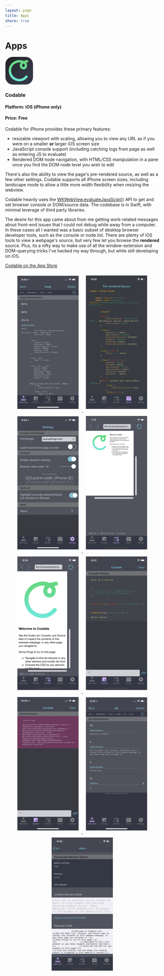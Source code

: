 ```yaml
---
layout: page
title: Apps
share: true
---
```


# Apps

<a href="(http://appstore.com/codable"><img src="/images/codable-icon.png" style="display: block; vertical-align: middle; height: 90px; border-radius: 25px; border: 1px solid transparent;"></a>
### Codable
#### Platform: iOS (iPhone only)
#### Price: Free

Codable for iPhone provides these primary features:
- resizable viewport with scaling, allowing you to view any URL as if you were on a smaller **or** larger iOS screen size
- JavaScript console support (including catching logs from page as well as entering JS to evaluate)
- Rendered DOM node navigation, with HTML/CSS manipulation in a pane once you find the DOM node level you wish to edit

There's also the ability to view the page's pre-rendered source, as well as a few other settings. Codable supports all iPhone screen sizes, including landscape mode to allow a little more width flexibility when resizing the webview.

Codable heavily uses the [WKWebView.evaluateJavaScipt()](https://developer.apple.com/documentation/webkit/wkwebview/1415017-evaluatejavascript) API to get and set browser console or DOM/source data. The codebase is in Swift, with minimal leverage of third party libraries.

The desire for this app came about from me getting work-related messages about front-end issues that I could not debug while away from a computer. In these cases all I wanted was a basic subset of desktop browser developer tools, such as the console or node list. There are plenty of iOS tools to view a webpage's source, but very few let you browse the **rendered** source. Plus, its a nifty way to make use of all the window-extension and DOM-querying tricks I've hacked my way through, but while still developing on iOS.

[Codable on the App Store](http://appstore.com/codable)

<div style="margin: 0 auto; text-align: center;">
<a href="/images/UNADJUSTEDNONRAW_thumb_227d.jpg" target="_blank">
<img src="/images/UNADJUSTEDNONRAW_thumb_227d.jpg" style="width: 200px; height: auto; padding: 10px; display: inline-block" alt="Codable screenshot" class="image-md drop-shadow no-padding">
</a>
<a href="/images/UNADJUSTEDNONRAW_thumb_227a.jpg" target="_blank">
<img src="/images/UNADJUSTEDNONRAW_thumb_227a.jpg" style="width: 200px; height: auto; padding: 10px; display: inline-block" alt="Codable screenshot" class="image-md drop-shadow no-padding">
</a>
<a href="/images/UNADJUSTEDNONRAW_thumb_227b.jpg" target="_blank">
<img src="/images/UNADJUSTEDNONRAW_thumb_227b.jpg" style="width: 200px; height: auto; padding: 10px; display: inline-block" alt="Codable screenshot" class="image-md drop-shadow no-padding">
</a>
<a href="/images/UNADJUSTEDNONRAW_thumb_227c.jpg" target="_blank">
<img src="/images/UNADJUSTEDNONRAW_thumb_227c.jpg" style="width: 200px; height: auto; padding: 10px; display: inline-block" alt="Codable screenshot" class="image-md drop-shadow no-padding">
</a>
<a href="/images/UNADJUSTEDNONRAW_thumb_2276.jpg" target="_blank">
<img src="/images/UNADJUSTEDNONRAW_thumb_2276.jpg" style="width: 200px; height: auto; padding: 10px; display: inline-block" alt="Codable screenshot" class="image-md drop-shadow no-padding">
</a>
<a href="/images/UNADJUSTEDNONRAW_thumb_2277.jpg" target="_blank">
<img src="/images/UNADJUSTEDNONRAW_thumb_2277.jpg" style="width: 200px; height: auto; padding: 10px; display: inline-block" alt="Codable screenshot" class="image-md drop-shadow no-padding">
<a href="/images/UNADJUSTEDNONRAW_thumb_2280.jpg" target="_blank">
<img src="/images/UNADJUSTEDNONRAW_thumb_2280.jpg" style="width: 200px; height: auto; padding: 10px; display: inline-block" alt="Codable screenshot" class="image-md drop-shadow no-padding">
</a>
</a>
<a href="/images/UNADJUSTEDNONRAW_thumb_2278.jpg" target="_blank">
<img src="/images/UNADJUSTEDNONRAW_thumb_2278.jpg" style="width: 200px; height: auto; padding: 10px; display: inline-block" alt="Codable screenshot" class="image-md drop-shadow no-padding">
</a>
<a href="/images/UNADJUSTEDNONRAW_thumb_2279.jpg" target="_blank">
<img src="/images/UNADJUSTEDNONRAW_thumb_2279.jpg" style="width: 200px; height: auto; padding: 10px; display: inline-block" alt="Codable screenshot" class="image-md drop-shadow no-padding">
</a>
</div>



